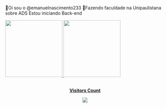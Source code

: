 👋Oi sou o @emanuelnascimento233 👀Fazendo faculdade na Unipaulistana sobre ADS
Estou iniciando Back-end  

  <div>
  <a href="https://github.com/emanuelnascimento233">
  <img height="180em" src="https://github-readme-stats.vercel.app/api?username=emanuelnascimento233&show_icons=true&theme=dracula&include_all_commits=true&count_private=true"/>
  <img height="180em" src="https://github-readme-stats.vercel.app/api/top-langs/?username=emanuelnascimento233&layout=compact&langs_count=16&theme=dracula"/>
</div>
   
<div align="center">
<br><p align="centre"><b>Visitors Count</b></p>  
<p align="center"><img align="center" src="https://profile-counter.glitch.me/emanuelnascimento233/count.svg" /></p> 
<br>
</div>

   
